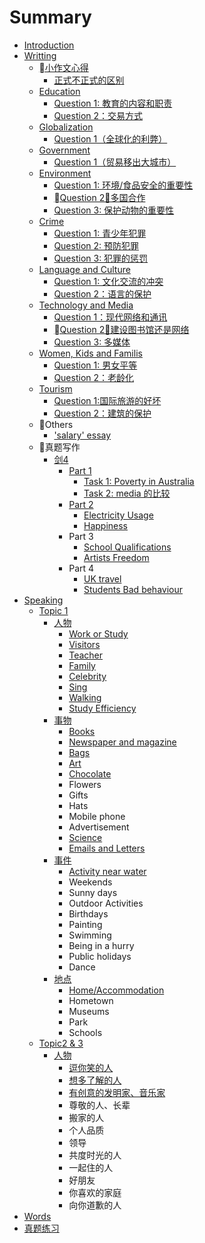 # Summary

* [Introduction](README.md)
* [Writting](writing.md)
    * [小作文心得](小作文心得.md)
        * [正式不正式的区别](正式不正式的区别.md)
    * [Education](education.md)
        * [Question 1: 教育的内容和职责](question-1-教育的内容和职责.md)
        * [Question 2：交易方式](question-2：交易方式.md)
    * [Globalization](globalization.md)
        * [Question 1（全球化的利弊）](question-1.md)
    * [Government](government.md)
        * [Question 1（贸易移出大城市）](question-1（贸易移出大城市）.md)
    * [Environment](environment.md)
        * [Question 1: 环境\/食品安全的重要性](question-1-环境的重要性.md)
        * [Question 2：多国合作](bquestion-2：多国合作.md)
        * [Question 3: 保护动物的重要性](question-3-保护动物的重要性.md)
    * [Crime](crime.md)
        * [Question 1: 青少年犯罪](question-1-青少年犯罪.md)
        * [Question 2: 预防犯罪](question-2.md)
        * [Question 3: 犯罪的惩罚](question-3-犯罪的惩罚.md)
    * [Language and Culture](language-and-culture.md)
        * [Question 1: 文化交流的冲突](question-1-文化交流的冲突.md)
        * [Question 2：语言的保护](question-2：语言的保护.md)
    * [Technology and Media](technology-and-media.md)
        * [Question 1：现代网络和通讯](question-1：现代网络和通讯.md)
        * [Question 2：建设图书馆还是网络](bquestion-2：建设图书馆还是网络.md)
        * [Question 3: 多媒体](question-3-多媒体.md)
    * [Women, Kids and Familis](women-kids-and-familis.md)
        * [Question 1: 男女平等](question-1-男女平等.md)
        * [Question 2：老龄化](老龄化.md)
    * [Tourism](tourism.md)
        * [Question 1:国际旅游的好坏](question-1国际旅游的好坏.md)
        * [Question 2：建筑的保护](question-2：建筑的保护.md)
    * Others
        * ['salary' essay](salary-essay.md)
    * 真题写作
        * [剑4](剑4.md)
            * [Part 1](part.md)
                * [Task 1: Poverty in Australia](task-1.md)
                * [Task 2: media 的比较](task-2.md)
            * [Part 2](part-2.md)
                * [Electricity Usage](electricity-usage.md)
                * [Happiness](happiness.md)
            * Part 3
                * [School Qualifications](school-qualifications.md)
                * [Artists Freedom](artists-freedom.md)
            * Part 4
                * [UK travel](uk-travel.md)
                * [Students Bad behaviour](students-bad-behaviour.md)
* [Speaking](speaking.md)
    * [Topic 1](topic-1.md)
        * [人物](人物.md)
            * [Work or Study](work-or-study.md)
            * [Visitors](visitors.md)
            * [Teacher](teacher.md)
            * [Family](family.md)
            * [Celebrity](celebrity.md)
            * [Sing](sing.md)
            * [Walking](walking.md)
            * [Study Efficiency](study-efficiency.md)
        * [事物](事物.md)
            * [Books](books.md)
            * [Newspaper and magazine](newspaper-and-magazine.md)
            * [Bags](bags.md)
            * [Art](art.md)
            * [Chocolate](chocolate.md)
            * Flowers
            * Gifts
            * Hats
            * Mobile phone
            * Advertisement
            * [Science](science.md)
            * [Emails and Letters](emails-and-letters.md)
        * [事件](事件.md)
            * [Activity near water](activity-near-water.md)
            * Weekends
            * Sunny days
            * Outdoor Activities
            * Birthdays
            * Painting
            * Swimming
            * Being in a hurry
            * Public holidays
            * Dance
        * [地点](地点.md)
            * [Home\/Accommodation](homeaccommodation.md)
            * Hometown
            * Museums
            * Park
            * Schools
    * [Topic2 & 3](topic2--3.md)
        * [人物](人物.md)
            * [逗你笑的人](逗你笑的人.md)
            * [想多了解的人](想多了解的人.md)
            * [有创意的发明家、音乐家](有创意的发明家、音乐家.md)
            * 尊敬的人、长辈
            * 搬家的人
            * 个人品质
            * 领导
            * 共度时光的人
            * 一起住的人
            * 好朋友
            * 你喜欢的家庭
            * 向你道歉的人
* [Words](words.md)
* [真题练习](真题练习.md)

